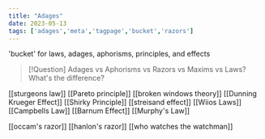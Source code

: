 ```yaml
---
title: "Adages"
date: 2023-05-13
tags: ['adages','meta','tagpage','bucket','razors']
---
```

'bucket' for laws, adages, aphorisms, principles, and effects 

>[!Question] Adages vs Aphorisms vs Razors vs Maxims  vs Laws?
>What's the difference?

[[sturgeons law]]
[[Pareto principle]]
[[broken windows theory]]
[[Dunning Krueger Effect]]
[[Shirky Principle]]
[[streisand effect]]
[[Wiios Laws]]
[[Campbells Law]]
[[Barnum Effect]]
[[Murphy's Law]]

[[occam's razor]]
[[hanlon's razor]]
[[who watches the watchman]]